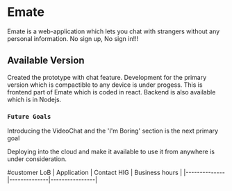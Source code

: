 # Emate

Emate is a web-application which lets you chat with strangers without any personal information. No sign up, No sign in!!!

## Available Version

Created the prototype with chat feature.
Development for the primary version which is compactible to any device is under progess.
This is frontend part of Emate which is coded in react. 
Backend is also available which is in Nodejs.

### `Future Goals`

Introducing the VideoChat and the 'I'm Boring' section is the next primary goal

Deploying into the cloud and make it available to use it from anywhere is under consideration.

#customer LoB
| Application  | Contact HIG | Business hours |
|--------------|--------------|----------------|
